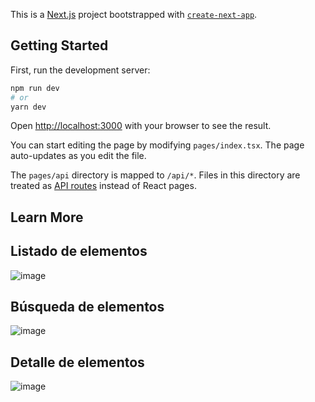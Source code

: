 This is a [Next.js](https://nextjs.org/) project bootstrapped with [`create-next-app`](https://github.com/vercel/next.js/tree/canary/packages/create-next-app).

## Getting Started

First, run the development server:

```bash
npm run dev
# or
yarn dev
```

Open [http://localhost:3000](http://localhost:3000) with your browser to see the result.

You can start editing the page by modifying `pages/index.tsx`. The page auto-updates as you edit the file.


The `pages/api` directory is mapped to `/api/*`. Files in this directory are treated as [API routes](https://nextjs.org/docs/api-routes/introduction) instead of React pages.

## Learn More

## Listado de elementos
![image](https://user-images.githubusercontent.com/66500440/234187622-53318048-1fa2-4d35-9e67-c4e178a10495.png)

## Búsqueda de elementos
![image](https://user-images.githubusercontent.com/66500440/234187923-48269c00-0fea-4c6b-a3c4-b6f8a634fa94.png)

## Detalle de elementos
![image](https://user-images.githubusercontent.com/66500440/234189447-a68ed66a-9997-4fc6-817c-6cd56207ae0e.png)

